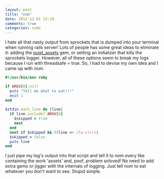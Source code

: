```yaml
---
layout: post
title: "nom"
date: 2012-12-01 13:19
comments: true
categories: code
---
```


I hate all that nasty output from sprockets that is dumped into your terminal when running rails server!
Lots of people has some great ideas to eliminate it: adding the 
<a href="http://rubygems.org/gems/quiet_assets">quiet_assets</a> gem, or setting an initializer that
kills the sprockets logger. However, all of these options seem to break my logs because I run with 
threadsafe = true. So, I had to devise my own idea and I came up with nom.

```ruby
#!/usr/bin/env ruby

if ARGV[0].nil?
  puts "Tell me what to eat!!!"
  exit 1
end
 
$stdin.each_line do |line|
  if line.include? ARGV[0]
    $skipped = true
    next
  end
  next if $skipped && !(line =~ /[a-z]+/i)
  $skipped = false
  puts line
end
```

I just pipe my log's output into that script and tell it to nom every like containing the work 'assets'
and, poof, problem soloved! No need to add extra gems or jigger with the internals of logging. Just tell
nom to eat whatever you don't want to see. Stupid simple.
